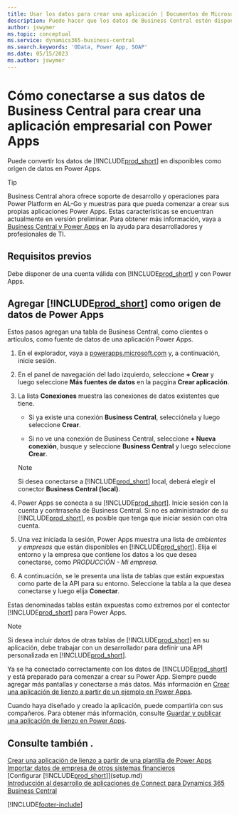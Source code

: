 ```yaml
---
title: Usar los datos para crear una aplicación | Documentos de Microsoft
description: Puede hacer que los datos de Business Central estén disponibles como un origen de datos y especificar una URL de OData de sus servicios web para crear una aplicación empresarial con Power Apps.
author: jswymer
ms.topic: conceptual
ms.service: dynamics365-business-central
ms.search.keywords: 'OData, Power App, SOAP'
ms.date: 05/15/2023
ms.author: jswymer
---
```

# <a name="connecting-to-your-business-central-data-to-build-a-business-app-using-power-apps"></a>Cómo conectarse a sus datos de Business Central para crear una aplicación empresarial con Power Apps

Puede convertir los datos de [!INCLUDE[prod_short](includes/prod_short.md)] en disponibles como origen de datos en Power Apps.  

> [!TIP]  
> Business Central ahora ofrece soporte de desarrollo y operaciones para Power Platform en AL-Go y muestras para que pueda comenzar a crear sus propias aplicaciones Power Apps. Estas características se encuentran actualmente en versión preliminar. Para obtener más información, vaya a [Business Central y Power Apps](/dynamics365/business-central/dev-itpro/powerplatform/power-apps-overview) en la ayuda para desarrolladores y profesionales de TI.

## <a name="prerequisites"></a>Requisitos previos

Debe disponer de una cuenta válida con [!INCLUDE[prod_short](includes/prod_short.md)] y con Power Apps.  

## <a name="add--as-a-data-source-in-power-apps"></a>Agregar [!INCLUDE[prod_short](includes/prod_short.md)] como origen de datos de Power Apps

Estos pasos agregan una tabla de Business Central, como clientes o artículos, como fuente de datos de una aplicación Power Apps.

1. En el explorador, vaya a [powerapps.microsoft.com](https://powerapps.microsoft.com/) y, a continuación, inicie sesión.
2. En el panel de navegación del lado izquierdo, seleccione **+ Crear** y luego seleccione **Más fuentes de datos** en la paçgina **Crear aplicación**.
  
   <!-- This step opens Power Apps canavs. On first sign-in, you must specify the country/region.  -->
3. La lista **Conexiones** muestra las conexiones de datos existentes que tiene.

   - Si ya existe una conexión **Business Central**, selecciónela y luego seleccione **Crear**.

   - Si no ve una conexión de Business Central, seleccione **+ Nueva conexión**, busque y seleccione **Business Central** y luego seleccione **Crear**.

   > [!NOTE]
   > Si desea conectarse a [!INCLUDE[prod_short](includes/prod_short.md)] local, deberá elegir el conector **Business Central (local)**.  
  
4. Power Apps se conecta a su [!INCLUDE[prod_short](includes/prod_short.md)]. Inicie sesión con la cuenta y contrraseña de Business Central. Si no es administrador de su [!INCLUDE[prod_short](includes/prod_short.md)], es posible que tenga que iniciar sesión con otra cuenta.  
5. Una vez iniciada la sesión, Power Apps muestra una lista de *ambientes y empresas* que están disponibles en [!INCLUDE[prod_short](includes/prod_short.md)]. Elija el entorno y la empresa que contiene los datos a los que desea conectarse, como *PRODUCCIÓN - Mi empresa*.  
6. A continuación, se le presenta una lista de tablas que están expuestas como parte de la API para su entorno. Seleccione la tabla a la que desea conectarse y luego elija **Conectar**.

Estas denominadas tablas están expuestas como extremos por el contector [!INCLUDE[prod_short](includes/prod_short.md)] para Power Apps.  

> [!NOTE]
> Si desea incluir datos de otras tablas de [!INCLUDE[prod_short](includes/prod_short.md)] en su aplicación, debe trabajar con un desarrollador para definir una API personalizada en [!INCLUDE[prod_short](includes/prod_short.md)].  

Ya se ha conectado correctamente con los datos de [!INCLUDE[prod_short](includes/prod_short.md)] y está preparado para comenzar a crear su Power App. Siempre puede agregar más pantallas y conectarse a más datos. Más información en [Crear una aplicación de lienzo a partir de un ejemplo en Power Apps](/powerapps/maker/canvas-apps/open-and-run-a-sample-app).  

Cuando haya diseñado y creado la aplicación, puede compartirla con sus compañeros. Para obtener más información, consulte [Guardar y publicar una aplicación de lienzo en Power Apps](/powerapps/maker/canvas-apps/save-publish-app).  

<!--
## <a name="sample-apps-to-get-started"></a>Sample apps to get started

As a preview version, Business Central offers several sample apps that you can use as a starting point for building your own apps that use Business Central data. These sample apps are available in the [Business Central Demos](https://github.com/BusinessCentralDemos) repo on GitHub. For a quick overview on the apps, go to [Power Apps samples for Business Central](/dynamics365/business-central/dev-itpro/powerplatform/power-apps-samples).

## <a name="develop-and-maintain-apps-application-lifecycle-management"></a>Develop and maintain apps application lifecycle management

As an app developer, you may already be familiar with Business Central AL-Go. AL-Go is set of tools on GiHub that enables you to maintain professional DevOps processes for your Business Central AL projects. AL-Go supports source control and activities, like building, testing, and deploying. As a preview, Business Central now offers an Al-Go version that supports for Power Platform solutions. The preview, for example, includes workflows that let you push and pull Power Platfrom changes to and from enviroments. You can access the tools at [https://github.com/BusinessCentralDemos/AL-Go-PTE](https://github.com/BusinessCentralDemos/AL-Go-PTE). For more information, see [Application lifecycle management for Power Apps in Business Central](/dynamics365/business-central/dev-itpro/powerplatform/power-apps-alm).-->

## <a name="see-also"></a>Consulte también .

[Crear una aplicación de lienzo a partir de una plantilla de Power Apps](/powerapps/maker/canvas-apps/get-started-test-drive)  
[Importar datos de empresa de otros sistemas financieros](across-import-data-configuration-packages.md)  
[Configurar [!INCLUDE[prod_short](includes/prod_short.md)]](setup.md)  
[Introducción al desarrollo de aplicaciones de Connect para Dynamics 365 Business Central](/dynamics365/business-central/dev-itpro/developer/devenv-develop-connect-apps)  

[!INCLUDE[footer-include](includes/footer-banner.md)]
